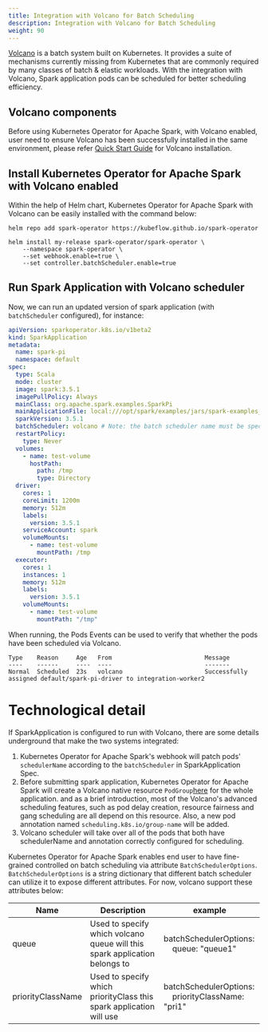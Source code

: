 ```yaml
---
title: Integration with Volcano for Batch Scheduling
description: Integration with Volcano for Batch Scheduling
weight: 90
---
```


[Volcano](https://github.com/volcano-sh/volcano) is a batch system built on Kubernetes. It provides a suite of mechanisms
currently missing from Kubernetes that are commonly required by many classes
of batch & elastic workloads.
With the integration with Volcano, Spark application pods can be scheduled for better scheduling efficiency.

## Volcano components

Before using Kubernetes Operator for Apache Spark, with Volcano enabled, user need to ensure Volcano has been successfully installed in the
same environment, please refer [Quick Start Guide](https://github.com/volcano-sh/volcano#quick-start-guide) for Volcano installation.

## Install Kubernetes Operator for Apache Spark with Volcano enabled

Within the help of Helm chart, Kubernetes Operator for Apache Spark with Volcano can be easily installed with the command below:

```shell
helm repo add spark-operator https://kubeflow.github.io/spark-operator

helm install my-release spark-operator/spark-operator \
    --namespace spark-operator \
    --set webhook.enable=true \
    --set controller.batchScheduler.enable=true
```

## Run Spark Application with Volcano scheduler

Now, we can run an updated version of spark application (with `batchScheduler` configured), for instance:

```yaml
apiVersion: sparkoperator.k8s.io/v1beta2
kind: SparkApplication
metadata:
  name: spark-pi
  namespace: default
spec:
  type: Scala
  mode: cluster
  image: spark:3.5.1
  imagePullPolicy: Always
  mainClass: org.apache.spark.examples.SparkPi
  mainApplicationFile: local:///opt/spark/examples/jars/spark-examples_2.12-v3.5.1.jar
  sparkVersion: 3.5.1
  batchScheduler: volcano # Note: the batch scheduler name must be specified with `volcano`
  restartPolicy:
    type: Never
  volumes:
    - name: test-volume
      hostPath:
        path: /tmp
        type: Directory
  driver:
    cores: 1
    coreLimit: 1200m
    memory: 512m
    labels:
      version: 3.5.1
    serviceAccount: spark
    volumeMounts:
      - name: test-volume
        mountPath: /tmp
  executor:
    cores: 1
    instances: 1
    memory: 512m
    labels:
      version: 3.5.1
    volumeMounts:
      - name: test-volume
        mountPath: "/tmp"
```

When running, the Pods Events can be used to verify that whether the pods have been scheduled via Volcano.

```
Type    Reason     Age   From                          Message
----    ------     ----  ----                          -------
Normal  Scheduled  23s   volcano                       Successfully assigned default/spark-pi-driver to integration-worker2
```

# Technological detail

If SparkApplication is configured to run with Volcano, there are some details underground that make the two systems integrated:

1. Kubernetes Operator for Apache Spark's webhook will patch pods' `schedulerName` according to the `batchScheduler` in SparkApplication Spec.
2. Before submitting spark application, Kubernetes Operator for Apache Spark will create a Volcano native resource
   `PodGroup`[here](https://github.com/volcano-sh/volcano/blob/a8fb05ce6c6902e366cb419d6630d66fc759121e/pkg/apis/scheduling/v1alpha2/types.go#L93) for the whole application.
   and as a brief introduction, most of the Volcano's advanced scheduling features, such as pod delay creation, resource fairness and gang scheduling are all depend on this resource.
   Also, a new pod annotation named `scheduling.k8s.io/group-name` will be added.
3. Volcano scheduler will take over all of the pods that both have schedulerName and annotation correctly configured for scheduling.

Kubernetes Operator for Apache Spark enables end user to have fine-grained controlled on batch scheduling via attribute `BatchSchedulerOptions`. `BatchSchedulerOptions` is a string dictionary
that different batch scheduler can utilize it to expose different attributes.
For now, volcano support these attributes below:

| Name  | Description                                                                | example                                                        |
|-------|----------------------------------------------------------------------------|----------------------------------------------------------------|
| queue | Used to specify which volcano queue will this spark application belongs to |  batchSchedulerOptions:<br/>  &nbsp; &nbsp; queue: "queue1" |
| priorityClassName | Used to specify which priorityClass this spark application will use        |  batchSchedulerOptions:<br/>  &nbsp; &nbsp; priorityClassName: "pri1" |

